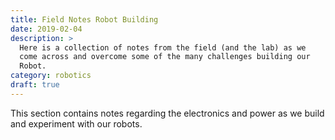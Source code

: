 ```yaml
---
title: Field Notes Robot Building
date: 2019-02-04
description: >
  Here is a collection of notes from the field (and the lab) as we
  come across and overcome some of the many challenges building our
  Robot. 
category: robotics
draft: true
---
```


This section contains notes regarding the electronics and power as we build
and experiment with our robots.
